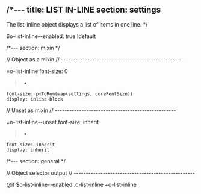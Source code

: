 /*---
title: LIST IN-LINE
section: settings
---
The list-inline object displays a list of items in one line.
*/

$o-list-inline--enabled: true !default

/*---
section: mixin
*/

// Object as a mixin
// --------------------------------------------------

=o-list-inline
  font-size: 0

  > *
    font-size: pxToRem(map(settings, coreFontSize))
    display: inline-block

// Unset as mixin
// --------------------------------------------------

=o-list-inline--unset
  font-size: inherit

  > *
    font-size: inherit
    display: inherit

/*---
section: general
*/

// Object selector output
// --------------------------------------------------

@if $o-list-inline--enabled
  .o-list-inline
    +o-list-inline

